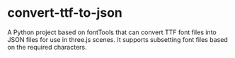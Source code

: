 # convert-ttf-to-json
A Python project based on fontTools that can convert TTF font files into JSON files for use in three.js scenes. It supports subsetting font files based on the required characters.
